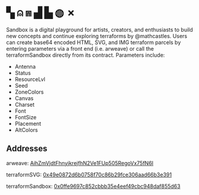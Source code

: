 # ▚ ⍝ ⩎ ▟ ▙ ◍ ✗

Sandbox is a digital playground for artists, creators, and enthusiasts to build new concepts and continue exploring terraforms by @mathcastles.  Users can create base64 encoded HTML, SVG, and IMG terraform parcels by entering parameters via a front end (i.e. arweave) or call the terraformSandbox directly from its contract. Parameters include:

* Antenna
* Status
* ResourceLvl
* Seed
* ZoneColors
* Canvas
* Charset
* Font
* FontSize
* Placement
* AltColors

## Addresses

arweave: [AihZmVjdtFhnyjkrejfhN2Ve1FUp505RegoVx75fN6I](https://aiuftgky3w2fqz6khevxun7bg5sv5vcvfhtu4ul2bik4pps7g6ra.arweave.net/AihZmVjdtFhnyjkrejfhN2Ve1FUp505RegoVx75fN6I)

terraformSVG: [0x49e0872d6b0758f70c86b29fce306aad66b3e391](https://etherscan.io/address/0x49e0872d6b0758f70c86b29fce306aad66b3e391#code)

terraformSandbox: [0x0ffe9697c852cbbb35e4eef49cbc948daf855d63](https://etherscan.io/address/0x0ffe9697c852cbbb35e4eef49cbc948daf855d63#code)
